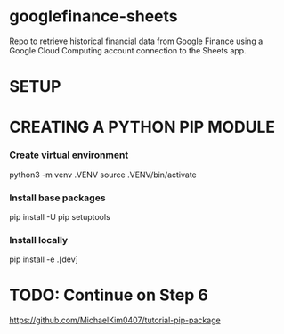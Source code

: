 # googlefinance-sheets
Repo to retrieve historical financial data from Google Finance using a Google Cloud Computing account connection to the Sheets app.

# SETUP

# CREATING A PYTHON PIP MODULE
### Create virtual environment
python3 -m venv .VENV
source .VENV/bin/activate

### Install base packages
pip install -U pip setuptools

### Install locally
pip install -e .[dev]

# TODO: Continue on Step 6
https://github.com/MichaelKim0407/tutorial-pip-package